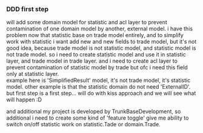 ### DDD first step

will add some domain model for statistic and  acl layer to prevent contamination of one domain model by another, external model.
i have this problem now that statistic base on trade model entirely, and to simplify work with statistic i want add new and new fields to trade model, but it's not good idea, because trade model is not statistic model, and statistic model is not trade model. so i need to create statistic model and use it in statistic layer, and trade model in trade layer. and i need to create acl layer to prevent contamination of statistic model by trade but ofc i need this field only at statistic layer.  
example here is 'SimplifiedResult' model, it's not trade model, it's statistic model. other example is that the statistic domain do not need 'ExternalID'. 
but first step is a first step... will do with kiss approach and we will see what will happen :D

and additional my project is developed by TrunkBaseDevelopment, so additional i need to create some kind of 'feature toggle' give me ability to switch on/off statistic work on statistic.Tade or domain.Trade.